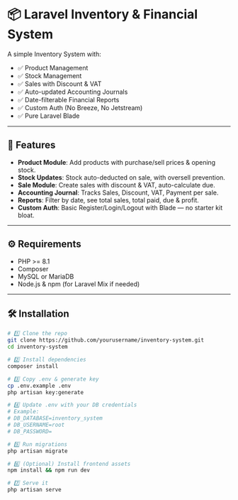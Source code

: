 # 📦 Laravel Inventory & Financial System

A simple Inventory System with:
- ✅ Product Management
- ✅ Stock Management
- ✅ Sales with Discount & VAT
- ✅ Auto-updated Accounting Journals
- ✅ Date-filterable Financial Reports
- ✅ Custom Auth (No Breeze, No Jetstream)
- ✅ Pure Laravel Blade

---

## 🚀 **Features**

- **Product Module**: Add products with purchase/sell prices & opening stock.
- **Stock Updates**: Stock auto-deducted on sale, with oversell prevention.
- **Sale Module**: Create sales with discount & VAT, auto-calculate due.
- **Accounting Journal**: Tracks Sales, Discount, VAT, Payment per sale.
- **Reports**: Filter by date, see total sales, total paid, due & profit.
- **Custom Auth**: Basic Register/Login/Logout with Blade — no starter kit bloat.

---

## ⚙️ **Requirements**

- PHP >= 8.1
- Composer
- MySQL or MariaDB
- Node.js & npm (for Laravel Mix if needed)

---

## 🛠️ **Installation**

```bash
# 1️⃣ Clone the repo
git clone https://github.com/yourusername/inventory-system.git
cd inventory-system

# 2️⃣ Install dependencies
composer install

# 3️⃣ Copy .env & generate key
cp .env.example .env
php artisan key:generate

# 4️⃣ Update .env with your DB credentials
# Example:
# DB_DATABASE=inventory_system
# DB_USERNAME=root
# DB_PASSWORD=

# 5️⃣ Run migrations
php artisan migrate

# 6️⃣ (Optional) Install frontend assets
npm install && npm run dev

# 7️⃣ Serve it
php artisan serve
